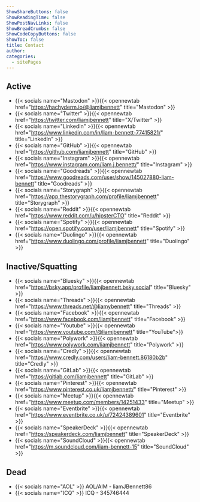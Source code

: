 ```yaml
---
ShowShareButtons: false
ShowReadingTime: false
ShowPostNavLinks: false
ShowBreadCrumbs: false
ShowCodeCopyButtons: false
ShowToc: false
title: Contact
author:
categories:
  - sitePages
---
```


## Active
* {{< socials name="Mastodon" >}}{{< opennewtab href="https://hachyderm.io/@liamjbennett" title="Mastodon" >}}
* {{< socials name="Twitter" >}}{{< opennewtab href="https://twitter.com/liamjbennett" title="X/Twitter" >}}
* {{< socials name="LinkedIn" >}}{{< opennewtab href="https://www.linkedin.com/in/liam-bennett-77415821/" title="LinkedIn" >}}
* {{< socials name="GitHub" >}}{{< opennewtab href="https://github.com/liamjbennett" title="GitHub" >}}
* {{< socials name="Instagram" >}}{{< opennewtab href="https://www.instagram.com/liam.j.bennett/" title="Instagram" >}} 
* {{< socials name="Goodreads" >}}{{< opennewtab href="https://www.goodreads.com/user/show/145027880-liam-bennett" title="Goodreads" >}}
* {{< socials name="Storygraph" >}}{{< opennewtab href="https://app.thestorygraph.com/profile/liamjbennett" title="Storygraph" >}}
* {{< socials name="Reddit" >}}{{< opennewtab href="https://www.reddit.com/u/hipsterCTO" title="Reddit" >}}
* {{< socials name="Spotify" >}}{{< opennewtab href="https://open.spotify.com/user/liamjbennett" title="Spotify" >}}
* {{< socials name="Duolingo" >}}{{< opennewtab href="https://www.duolingo.com/profile/liamjbennett" title="Duolingo" >}}
 
## Inactive/Squatting
* {{< socials name="Bluesky" >}}{{< opennewtab href="https://bsky.app/profile/liamjbennett.bsky.social" title="Bluesky" >}}
* {{< socials name="Threads" >}}{{< opennewtab href="https://www.threads.net/@liamybennett" title="Threads" >}}
* {{< socials name="Facebook" >}}{{< opennewtab href="https://www.facebook.com/liamjbennett" title="Facebook" >}}
* {{< socials name="Youtube" >}}{{< opennewtab href="https://www.youtube.com/@liamjbennett" title="YouTube">}}
* {{< socials name="Polywork" >}}{{< opennewtab href="https://www.polywork.com/liamjbennett" title="Polywork" >}}
* {{< socials name="Credly" >}}{{< opennewtab href="https://www.credly.com/users/liam-bennett.86180b2b" title="Credly" >}}
* {{< socials name="GitLab" >}}{{< opennewtab href="https://gitlab.com/liamjbennett" title="GitLab" >}}
* {{< socials name="Pinterest" >}}{{< opennewtab href="https://www.pinterest.co.uk/liamjbennett/" title="Pinterest" >}}
* {{< socials name="Meetup" >}}{{< opennewtab href="https://www.meetup.com/members/14251433" title="Meetup" >}}
* {{< socials name="Eventbrite" >}}{{< opennewtab href="https://www.eventbrite.co.uk/u/72424389601" title="Eventbrite" >}}
* {{< socials name="SpeakerDeck" >}}{{< opennewtab href="https://speakerdeck.com/liamjbennett" title="SpeakerDeck" >}}
* {{< socials name="SoundCloud" >}}{{< opennewtab href="https://m.soundcloud.com/liam-bennett-15" title="SoundCloud" >}}
 
## Dead
* {{< socials name="AOL" >}} AOL/AIM - liamJBennett86
* {{< socials name="ICQ" >}} ICQ - 345746444